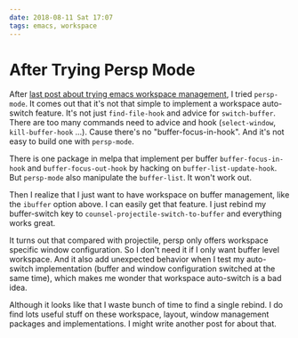 ```yaml
---
date: 2018-08-11 Sat 17:07
tags: emacs, workspace
---
```


# After Trying Persp Mode

After [last post about trying emacs workspace management][1], I tried `persp-mode`. It comes out that it's not that simple to implement a workspace auto-switch feature. It's not just `find-file-hook` and advice for `switch-buffer`. There are too many commands need to advice and hook (`select-window`, `kill-buffer-hook` ...). Cause there's no "buffer-focus-in-hook". And it's not easy to build one with `persp-mode`.

There is one package in melpa that implement per buffer `buffer-focus-in-hook` and `buffer-focus-out-hook` by hacking on `buffer-list-update-hook`. But `persp-mode` also manipulate the `buffer-list`. It won't work out.

Then I realize that I just want to have workspace on buffer management, like the `ibuffer` option above. I can easily get that feature. I just rebind my buffer-switch key to `counsel-projectile-switch-to-buffer` and everything works great.

It turns out that compared with projectile, persp only offers workspace specific window configuration. So I don't need it if I only want buffer level workspace. And it also add unexpected behavior when I test my auto-switch implementation (buffer and window configuration switched at the same time), which makes me wonder that workspace auto-switch is a bad idea.

Although it looks like that I waste bunch of time to find a single rebind. I do find lots useful stuff on these workspace, layout, window management packages and implementations. I might write another post for about that.

[1]: https://yqrashawn.com/2018/08/07/emacs-workspace-management/
